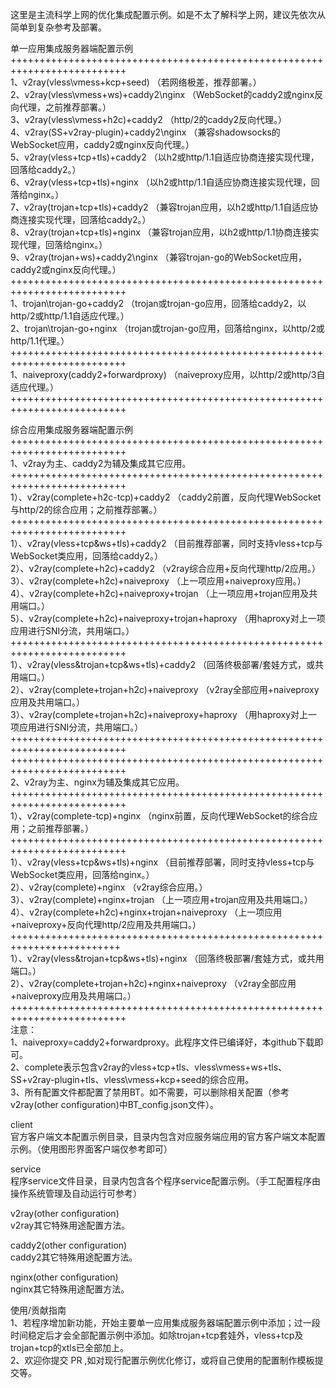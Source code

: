 这里是主流科学上网的优化集成配置示例。如是不太了解科学上网，建议先依次从简单到复杂参考及部署。

单一应用集成服务器端配置示例  
++++++++++++++++++++++++++++++++++++++++++++++++++++++++++++++++++++++++++  
1、v2ray(vless\vmess+kcp+seed) （若网络极差，推荐部署。）  
2、v2ray(vless\vmess+ws)+caddy2\nginx （WebSocket的caddy2或nginx反向代理，之前推荐部署。）  
3、v2ray(vless\vmess+h2c)+caddy2 （http/2的caddy2反向代理。）  
4、v2ray(SS+v2ray-plugin)+caddy2\nginx （兼容shadowsocks的WebSocket应用，caddy2或nginx反向代理。）  
5、v2ray(vless+tcp+tls)+caddy2 （以h2或http/1.1自适应协商连接实现代理，回落给caddy2。）  
6、v2ray(vless+tcp+tls)+nginx （以h2或http/1.1自适应协商连接实现代理，回落给nginx。）  
7、v2ray(trojan+tcp+tls)+caddy2 （兼容trojan应用，以h2或http/1.1自适应协商连接实现代理，回落给caddy2。）  
8、v2ray(trojan+tcp+tls)+nginx （兼容trojan应用，以h2或http/1.1协商连接实现代理，回落给nginx。）  
9、v2ray(trojan+ws)+caddy2\nginx （兼容trojan-go的WebSocket应用，caddy2或nginx反向代理。）  
++++++++++++++++++++++++++++++++++++++++++++++++++++++++++++++++++++++++++  
1、trojan\trojan-go+caddy2 （trojan或trojan-go应用，回落给caddy2，以http/2或http/1.1自适应代理。）  
2、trojan\trojan-go+nginx （trojan或trojan-go应用，回落给nginx，以http/2或http/1.1代理。）  
++++++++++++++++++++++++++++++++++++++++++++++++++++++++++++++++++++++++++  
1、naiveproxy(caddy2+forwardproxy) （naiveproxy应用，以http/2或http/3自适应代理。）  
++++++++++++++++++++++++++++++++++++++++++++++++++++++++++++++++++++++++++  

综合应用集成服务器端配置示例  
++++++++++++++++++++++++++++++++++++++++++++++++++++++++++++++++++++++++++  
1、v2ray为主、caddy2为辅及集成其它应用。  
++++++++++++++++++++++++++++++++++++++++++++++++++++++++++++++++++++++++++  
1）、v2ray(complete+h2c-tcp)+caddy2 （caddy2前置，反向代理WebSocket与http/2的综合应用；之前推荐部署。）  
++++++++++++++++++++++++++++++++++++++++++++++++++++++++++++++++++++++++++  
1）、v2ray(vless+tcp&ws+tls)+caddy2 （目前推荐部署，同时支持vless+tcp与WebSocket类应用，回落给caddy2。）  
2）、v2ray(complete+h2c)+caddy2 （v2ray综合应用+反向代理http/2应用。）  
3）、v2ray(complete+h2c)+naiveproxy （上一项应用+naiveproxy应用。）  
4）、v2ray(complete+h2c)+naiveproxy+trojan （上一项应用+trojan应用及共用端口。）  
5）、v2ray(complete+h2c)+naiveproxy+trojan+haproxy （用haproxy对上一项应用进行SNI分流，共用端口。）  
++++++++++++++++++++++++++++++++++++++++++++++++++++++++++++++++++++++++++  
1）、v2ray(vless&trojan+tcp&ws+tls)+caddy2 （回落终极部署/套娃方式，或共用端口。）  
2）、v2ray(complete+trojan+h2c)+naiveproxy （v2ray全部应用+naiveproxy应用及共用端口。）  
3）、v2ray(complete+trojan+h2c)+naiveproxy+haproxy （用haproxy对上一项应用进行SNI分流，共用端口。）  
++++++++++++++++++++++++++++++++++++++++++++++++++++++++++++++++++++++++++  
++++++++++++++++++++++++++++++++++++++++++++++++++++++++++++++++++++++++++  
2、v2ray为主、nginx为辅及集成其它应用。  
++++++++++++++++++++++++++++++++++++++++++++++++++++++++++++++++++++++++++  
1）、v2ray(complete-tcp)+nginx （nginx前置，反向代理WebSocket的综合应用；之前推荐部署。）  
++++++++++++++++++++++++++++++++++++++++++++++++++++++++++++++++++++++++++  
1）、v2ray(vless+tcp&ws+tls)+nginx （目前推荐部署，同时支持vless+tcp与WebSocket类应用，回落给nginx。）  
2）、v2ray(complete)+nginx （v2ray综合应用。）  
3）、v2ray(complete)+nginx+trojan （上一项应用+trojan应用及共用端口。）  
4）、v2ray(complete+h2c)+nginx+trojan+naiveproxy （上一项应用+naiveproxy+反向代理http/2应用及共用端口。）  
+++++++++++++++++++++++++++++++++++++++++++++++++++++++++++++++++++++++++  
1）、v2ray(vless&trojan+tcp&ws+tls)+nginx （回落终极部署/套娃方式，或共用端口。）  
2）、v2ray(complete+trojan+h2c)+nginx+naiveproxy （v2ray全部应用+naiveproxy应用及共用端口。）  
++++++++++++++++++++++++++++++++++++++++++++++++++++++++++++++++++++++++++  
注意：  
1、naiveproxy=caddy2+forwardproxy。此程序文件已编译好，本github下载即可。  
2、complete表示包含v2ray的vless+tcp+tls、vless\vmess+ws+tls、SS+v2ray-plugin+tls、vless\vmess+kcp+seed的综合应用。  
3、所有配置文件都配置了禁用BT。如不需要，可以删除相关配置（参考v2ray(other configuration)中BT_config.json文件）。

client  
官方客户端文本配置示例目录，目录内包含对应服务端应用的官方客户端文本配置示例。（使用图形界面客户端仅参考即可）

service  
程序service文件目录，目录内包含各个程序service配置示例。（手工配置程序由操作系统管理及自动运行可参考）

v2ray(other configuration)  
v2ray其它特殊用途配置方法。

caddy2(other configuration)  
caddy2其它特殊用途配置方法。

nginx(other configuration)  
nginx其它特殊用途配置方法。

使用/贡献指南  
1、若程序增加新功能，开始主要单一应用集成服务器端配置示例中添加；过一段时间稳定后才会全部配置示例中添加。如除trojan+tcp套娃外，vless+tcp及trojan+tcp的xtls已全部加上。  
2、欢迎你提交 PR ,如对现行配置示例优化修订，或将自己使用的配置制作模板提交等。
